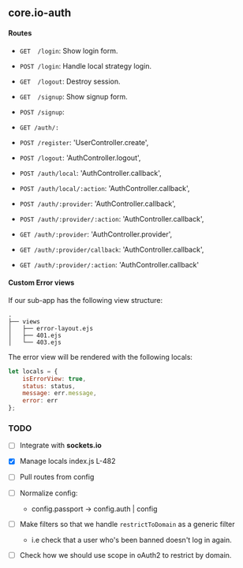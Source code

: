 ## core.io-auth


#### Routes

- `GET  /login`: Show login form.
- `POST /login`: Handle local strategy login.
- `GET  /logout`: Destroy session.
- `GET  /signup`: Show signup form.
- `POST /signup`:
- `GET /auth/:`


- `POST /register`: 'UserController.create',
- `POST /logout`:  'AuthController.logout',

- `POST /auth/local`: 'AuthController.callback',
- `POST /auth/local/:action`: 'AuthController.callback',

- `POST /auth/:provider`: 'AuthController.callback',
- `POST /auth/:provider/:action`: 'AuthController.callback',

- `GET /auth/:provider`: 'AuthController.provider',
- `GET /auth/:provider/callback`: 'AuthController.callback',
- `GET /auth/:provider/:action`: 'AuthController.callback'


#### Custom Error views

If our sub-app has the following view structure:

```
.
├── views
│   ├── error-layout.ejs
│   ├── 401.ejs
│   └── 403.ejs
```

The error view will be rendered with the following locals:

```js
let locals = {
    isErrorView: true,
    status: status,
    message: err.message,
    error: err
};
```

### TODO
- [ ] Integrate with **sockets.io**
- [x] Manage locals index.js L-482
- [ ] Pull routes from config
- [ ] Normalize config:
    - config.passport -> config.auth | config
- [ ] Make filters so that we handle `restrictToDomain` as a generic filter
    - i.e check that a user who's been banned doesn't log in again.
- [ ] Check how we should use scope in oAuth2 to restrict by domain.


<!--
https://github.com/trailsjs/sails-permissions

https://github.com/jfromaniello/passport.socketio
https://github.com/FilipLukac/passport-socketio-redis
-->
